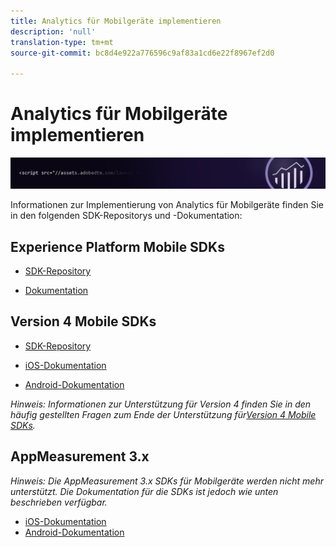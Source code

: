 ```yaml
---
title: Analytics für Mobilgeräte implementieren
description: 'null'
translation-type: tm+mt
source-git-commit: bc8d4e922a776596c9af83a1cd6e22f8967ef2d0

---
```



# Analytics für Mobilgeräte implementieren

![Banner](../../assets/doc_banner_implement.png)

Informationen zur Implementierung von Analytics für Mobilgeräte finden Sie in den folgenden SDK-Repositorys und -Dokumentation:

## Experience Platform Mobile SDKs

* [SDK-Repository](https://github.com/Adobe-Marketing-Cloud/aep-sdks-documentation/blob/master/resources/frequently-asked-questions/current-sdk-versions.md)

* [Dokumentation](https://aep-sdks.gitbook.io/docs/)

## Version 4 Mobile SDKs


* [SDK-Repository](https://github.com/Adobe-Marketing-Cloud/mobile-services/tree/master/sdks)

* [iOS-Dokumentation](https://docs.adobe.com/content/help/en/mobile-services/ios/overview.html)
* [Android-Dokumentation](https://docs.adobe.com/content/help/en/mobile-services/android/overview.html)

*Hinweis: Informationen zur Unterstützung für Version 4 finden Sie in den häufig gestellten Fragen zum Ende der Unterstützung für[Version 4 Mobile SDKs](https://aep-sdks.gitbook.io/docs/version-4-sdk-end-of-support-faq).*

## AppMeasurement 3.x

*Hinweis: Die AppMeasurement 3.x SDKs für Mobilgeräte werden nicht mehr unterstützt. Die Dokumentation für die SDKs ist jedoch wie unten beschrieben verfügbar.*


* [iOS-Dokumentation](/assets/adobe_mobile_ios_3.x.pdf)
* [Android-Dokumentation](/assets/android_3.x.pdf)
